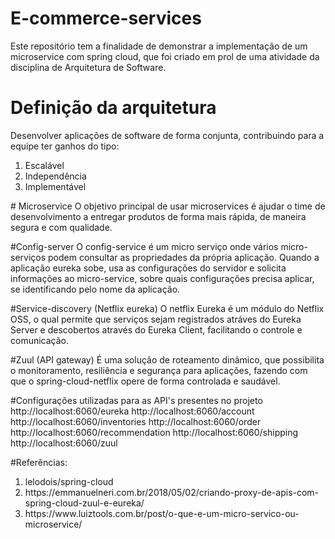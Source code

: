 # E-commerce-services
Este repositório tem a finalidade de demonstrar a implementação de um microservice com spring cloud, que foi criado em prol de uma atividade da disciplina de Arquitetura de Software.

# Definição da arquitetura
Desenvolver aplicações de software de forma conjunta, contribuindo para a equipe ter ganhos do tipo: 
<ol>
  <li>Escalável</li>
  <li>Independência</li>
  <li>Implementável</li>
</ol>
# Microservice
O objetivo principal de usar microservices é ajudar o time de desenvolvimento a entregar produtos de forma mais rápida, de maneira segura e com qualidade.

#Config-server
O config-service é um micro serviço onde vários micro-serviços podem consultar as propriedades da própria aplicação. Quando a aplicação eureka sobe, usa as configurações do servidor e solicita informações ao micro-service, sobre quais configurações precisa aplicar, se identificando pelo nome da aplicação.


#Service-discovery (Netflix eureka)
O netflix Eureka é um módulo do Netflix OSS, o qual permite que serviços sejam registrados atráves do Eureka Server e descobertos através do Eureka Client, facilitando o controle e comunicação.

#Zuul (API gateway)
É  uma solução de roteamento dinâmico, que possibilita o monitoramento, resiliência e segurança para aplicações, fazendo com que o spring-cloud-netflix opere de forma controlada e saudável.

#Configurações utilizadas para as API's presentes no projeto
http://localhost:6060/eureka
http://localhost:6060/account
http://localhost:6060/inventories
http://localhost:6060/order
http://localhost:6060/recommendation
http://localhost:6060/shipping
http://localhost:6060/zuul

#Referências:
<ol>
  <li>lelodois/spring-cloud</li>
  <li>https://emmanuelneri.com.br/2018/05/02/criando-proxy-de-apis-com-spring-cloud-zuul-e-eureka/</li>
  <li>https://www.luiztools.com.br/post/o-que-e-um-micro-servico-ou-microservice/</li>
</ol>
